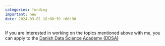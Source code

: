 ```yaml
---
categories: funding
important: new
date: 2024-03-01 18:08:39 +00:00
---
```

If you are interested in working on the topics mentioned above with
me, you can apply to the <a
href="https://ddsa.dk/phdfellowshipprogramme/"> Danish Data Science
Academy (DDSA)  </a>

